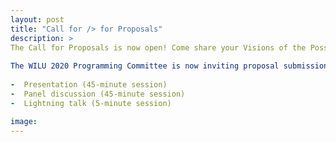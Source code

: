 ```yaml
---
layout: post
title: "Call for /> for Proposals"
description: >
The Call for Proposals is now open! Come share your Visions of the Possible in Halifax in May 2020. 
 
The WILU 2020 Programming Committee is now inviting proposal submissions. Consider submitting a proposal to offer one or more of the following types of sessions:
 
-  Presentation (45-minute session)
-  Panel discussion (45-minute session)
-  Lightning talk (5-minute session)

image: 
---
```

